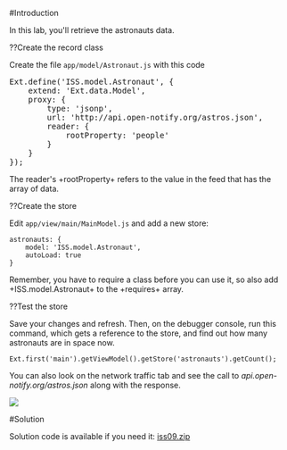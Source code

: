 #Introduction

In this lab, you'll retrieve the astronauts data.

??Create the record class

Create the file `app/model/Astronaut.js` with this code

<pre class="runnable readonly 250">
Ext.define('ISS.model.Astronaut', {
    extend: 'Ext.data.Model',
    proxy: {
        type: 'jsonp',
        url: 'http://api.open-notify.org/astros.json',
        reader: {
            rootProperty: 'people'
        }
    }
});
</pre>

The reader's +rootProperty+ refers to the value in the feed that has the array of data.

??Create the store

Edit `app/view/main/MainModel.js` and add a new store:

    astronauts: {
        model: 'ISS.model.Astronaut',
        autoLoad: true
    }

Remember, you have to require a class before you can use it, so also
add +ISS.model.Astronaut+ to the +requires+ array. 

??Test the store

Save your changes and refresh. Then, on the debugger console,
run this command, which gets a reference to the store, and find out how many astronauts are in space now.

    Ext.first('main').getViewModel().getStore('astronauts').getCount();


You can also look on the network traffic tab and see the call to *api.open-notify.org/astros.json* along
with the response.

<img src="resources/images/iss/HowManyAstronauts.png">

#Solution

Solution code is available if you need it: <a href="resources/iss09.zip">iss09.zip</a>
